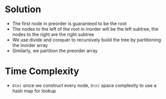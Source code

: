 # Solution
- The first node in preorder is guaranteed to be the root
- The nodes to the left of the root in inorder will be the left subtree, the nodes to the right are the right subtree
- We use divide and conquer to recursively build the tree by partitioning the inorder array
- Similarly, we partition the preorder array

# Time Complexity
- `O(n)` since we construct every node, `O(n)` space complexity to use a hash map for lookup
